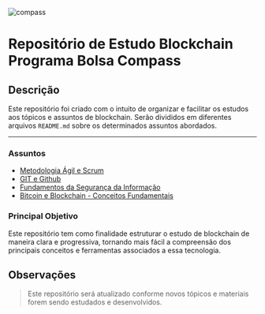 ![compass](https://gazetadasemana.com.br/images/noticias/166864/19041851_compass.uo.jpg.jpg)
# Repositório de Estudo Blockchain Programa Bolsa Compass

## Descrição
Este repositório foi criado com o intuito de organizar e facilitar os estudos aos tópicos e assuntos de blockchain. Serão divididos em diferentes arquivos `README.md` sobre os determinados assuntos abordados.

---

### Assuntos

   - [Metodologia Ágil e Scrum ](https://github.com/devraffa/Blockchain-Compass/blob/main/scrum.md)
   - [GIT e Github](https://github.com/devraffa/Blockchain-Compass/blob/main/Git.md)
   - [Fundamentos da Segurança da Informação](https://github.com/devraffa/Blockchain-Compass/blob/main/Seguranca.md)
   - [Bitcoin e Blockchain - Conceitos Fundamentais]()

### Principal Objetivo
Este repositório tem como finalidade estruturar o estudo de blockchain de maneira clara e progressiva, tornando mais fácil a compreensão dos principais conceitos e ferramentas associados a essa tecnologia.

## Observações
> Este repositório será atualizado conforme novos tópicos e materiais forem sendo estudados e desenvolvidos.
